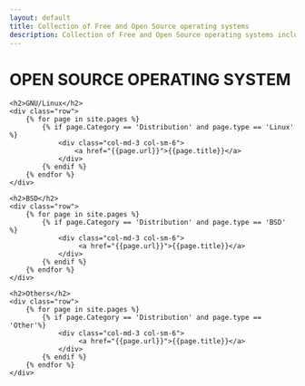 ```yaml
--- 
layout: default
title: Collection of Free and Open Source operating systems
description: Collection of Free and Open Source operating systems including GNU/Linux and BSD distributions.
---
```

<div class="distribution">
    <h1>OPEN SOURCE OPERATING SYSTEM</h1>
    
    <h2>GNU/Linux</h2>
    <div class="row">
        {% for page in site.pages %}
            {% if page.Category == 'Distribution' and page.type == 'Linux' %}
                <div class="col-md-3 col-sm-6">
                    <a href="{{page.url}}">{{page.title}}</a>
                </div>
            {% endif %}
        {% endfor %}
    </div>

    <h2>BSD</h2>
    <div class="row">
        {% for page in site.pages %}
            {% if page.Category == 'Distribution' and page.type == 'BSD' %}
                <div class="col-md-3 col-sm-6">
                     <a href="{{page.url}}">{{page.title}}</a>
                </div>
            {% endif %}
        {% endfor %}
    </div>

    <h2>Others</h2>
    <div class="row">
        {% for page in site.pages %}
            {% if page.Category == 'Distribution' and page.type == 'Other'%}
                <div class="col-md-3 col-sm-6">
                     <a href="{{page.url}}">{{page.title}}</a>
                </div>
            {% endif %}
        {% endfor %}
    </div>
</div>